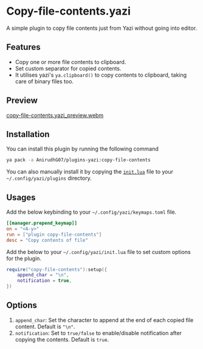 # Copy-file-contents.yazi

A simple plugin to copy file contents just from Yazi without going into editor.

## Features

- Copy one or more file contents to clipboard.
- Set custom separator for copied contents.
- It utilises yazi's `ya.clipboard()` to copy contents to clipboard, taking care of binary files too.

## Preview

[copy-file-contents.yazi_preview.webm](https://github.com/user-attachments/assets/b7050697-1766-410a-ae5e-8519a62e650b)

## Installation

You can install this plugin by running the following command

```bash
ya pack -a AnirudhG07/plugins-yazi:copy-file-contents
```

You can also manually install it by copying the [`init.lua`](https://github.com/AnirudhG07/plugins-yazi/tree/main/copy-file-contents/init.lua) file to your `~/.config/yazi/plugins` directory.

## Usages

Add the below keybinding to your `~/.config/yazi/keymaps.toml` file.

```toml
[[manager.prepend_keymap]]
on = "<A-y>"
run = ["plugin copy-file-contents"]
desc = "Copy contents of file"
```

Add the below to your `~/.config/yazi/init.lua` file to set custom options for the plugin.

```lua
require("copy-file-contents"):setup({
	append_char = "\n",
	notification = true,
})
```

## Options

1. `append_char`: Set the character to append at the end of each copied file content. Default is `"\n"`.
2. `notification`: Set to `true/false` to enable/disable notification after copying the contents. Default is `true`.
